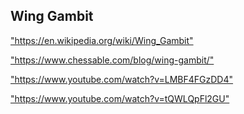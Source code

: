 <h2>Wing Gambit</h2>
<p><a href="https://en.wikipedia.org/wiki/Wing_Gambit">"https://en.wikipedia.org/wiki/Wing_Gambit"</a></p>

<p><a href="https://www.chessable.com/blog/wing-gambit/">"https://www.chessable.com/blog/wing-gambit/"</a></p>

<p><a href="https://www.youtube.com/watch?v=LMBF4FGzDD4">"https://www.youtube.com/watch?v=LMBF4FGzDD4"</a></p>

<p><a href="https://www.youtube.com/watch?v=tQWLQpFl2GU">"https://www.youtube.com/watch?v=tQWLQpFl2GU"</a></p>

